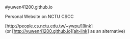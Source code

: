 #yuwen41200.github.io

Personal Website on NCTU CSCC

[http://people.cs.nctu.edu.tw/~ywpu/][link]  
(or [http://yuwen41200.github.io][alt-link] as an alternative)

[link]: http://people.cs.nctu.edu.tw/~ywpu/
[alt-link]: http://yuwen41200.github.io

